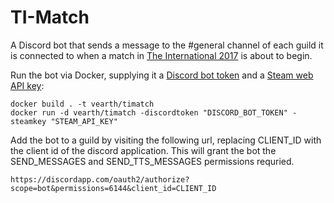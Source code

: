 # TI-Match

A Discord bot that sends a message to the #general channel of each guild it is connected to 
when a match in [The International 2017](http://www.dota2.com/international/overview/) is about to begin.

Run the bot via Docker, supplying it a 
[Discord bot token](https://discordapp.com/developers/applications/me) and a 
[Steam web API key](https://steamcommunity.com/dev/apikey):

```
docker build . -t vearth/timatch
docker run -d vearth/timatch -discordtoken "DISCORD_BOT_TOKEN" -steamkey "STEAM_API_KEY"
```

Add the bot to a guild by visiting the following url, replacing CLIENT_ID with the
client id of the discord application. This will grant the bot the SEND_MESSAGES
and SEND_TTS_MESSAGES permissions requried.

```
https://discordapp.com/oauth2/authorize?scope=bot&permissions=6144&client_id=CLIENT_ID
```
